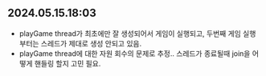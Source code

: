 ## 2024.05.15.18:03
- playGame thread가 최초에만 잘 생성되어서 게임이 실행되고, 두번째 게임 실행부터는 스레드가 제대로 생성 안되고 있음.
- playGame thread에 대한 자원 회수의 문제로 추정.. 스레드가 종료될때 join을 어떻게 핸들링 할지 고민 필요.